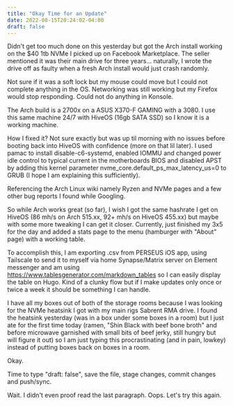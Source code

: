 ```yaml
---
title: "Okay Time for an Update"
date: 2022-08-15T20:24:02-04:00
draft: false
---
```


Didn't get too much done on this yesterday but got the Arch install working on the $40 1tb NVMe I picked up on Facebook Marketplace. The seller mentioned it was their main drive for three years... naturally, I wrote the drive off as faulty when a fresh Arch install would just crash randomly. 

Not sure if it was a soft lock but my mouse could move but I could not complete anything in the OS. Networking was still working but my Firefox would stop responding. Could not do anything in Konsole.

The Arch build is a 2700x on a ASUS X370-F GAMING with a 3080. I use this same machine 24/7 with HiveOS (16gb SATA SSD) so I know it is a working machine. 

How I fixed it? Not sure exactly but was up til morning with no issues before booting back into HiveOS with confidence (more on that lil later). I used pamac to install disable-c6-systemd, enabled IOMMU and changed power idle control to typical current in the motherboards BIOS and disabled APST by adding this kernel parameter nvme_core.default_ps_max_latency_us=0 to GRUB (I hope I am explaining this sufficiently). 

Referencing the Arch Linux wiki namely Ryzen and NVMe pages and a few other bug reports I found while Googling. 

So while Arch works great (so far), I wish I got the same hashrate I get on HiveOS (86 mh/s on Arch 515.xx, 92+ mh/s on HiveOS 455.xx) but maybe with some more tweaking I can get it closer. Currently, just finished my 3x5 for the day and added a stats page to the menu (hamburger with "About" page) with a working table. 

To accomplish this, I am exporting .csv from PERSEUS iOS app, using Tailscale to send it to myself via home Synapse/Matrix server on Element messenger and am using https://www.tablesgenerator.com/markdown_tables so I can easily display the table on Hugo. Kind of a clunky flow but if I make updates only once or twice a week it should be something I can handle. 

I have all my boxes out of both of the storage rooms because I was looking for the NVMe heatsink I got with my main rigs Sabrent RMA drive. I found the heatsink yesterday (was in a box under some boxes in a room) but I just ate for the first time today (ramen, "Shin Black with beef bone broth" and before microwave garnished with small bits of beef jerky, still hungry but will figure it out) so I am just typing this procrastinating (and in pain, lowkey) instead of putting boxes back on boxes in a room. 

Okay. 

Time to type "draft: false", save the file, stage changes, commit changes and push/sync. 

Wait. I didn't even proof read the last paragraph. Oops. Let's try this again.